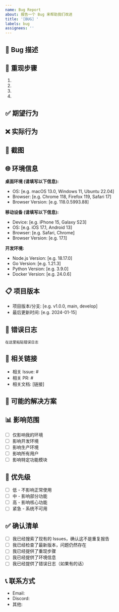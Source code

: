 ```yaml
---
name: Bug Report
about: 报告一个 Bug 来帮助我们改进
title: '[BUG] '
labels: bug
assignees: ''
---
```


## 🐛 Bug 描述
<!-- 清晰简洁地描述这个 Bug -->

## 🔄 重现步骤
<!-- 重现此 Bug 的步骤 -->
1. 
2. 
3. 
4. 

## ✅ 期望行为
<!-- 描述您期望发生的行为 -->

## ❌ 实际行为
<!-- 描述实际发生的行为 -->

## 📸 截图
<!-- 如果适用，请添加截图来帮助解释问题 -->

## 🌐 环境信息
**桌面环境 (请填写以下信息):**
- OS: [e.g. macOS 13.0, Windows 11, Ubuntu 22.04]
- Browser: [e.g. Chrome 118, Firefox 119, Safari 17]
- Browser Version: [e.g. 118.0.5993.88]

**移动设备 (请填写以下信息):**
- Device: [e.g. iPhone 15, Galaxy S23]
- OS: [e.g. iOS 17.1, Android 13]
- Browser: [e.g. Safari, Chrome]
- Browser Version: [e.g. 17.1]

**开发环境:**
- Node.js Version: [e.g. 18.17.0]
- Go Version: [e.g. 1.21.3]
- Python Version: [e.g. 3.9.0]
- Docker Version: [e.g. 24.0.6]

## 📋 项目版本
- 项目版本/分支: [e.g. v1.0.0, main, develop]
- 最后更新时间: [e.g. 2024-01-15]

## 📝 错误日志
<!-- 请提供相关的错误日志、控制台输出或堆栈跟踪 -->
```
在这里粘贴错误日志
```

## 🔗 相关链接
<!-- 链接到相关的 Issue、PR 或文档 -->
- 相关 Issue: #
- 相关 PR: #
- 相关文档: [链接]

## 🤔 可能的解决方案
<!-- 如果您有任何想法，请描述可能的解决方案 -->

## 📊 影响范围
- [ ] 仅影响我的环境
- [ ] 影响开发环境
- [ ] 影响生产环境
- [ ] 影响所有用户
- [ ] 影响特定功能模块

## 🚨 优先级
- [ ] 低 - 不影响正常使用
- [ ] 中 - 影响部分功能
- [ ] 高 - 影响核心功能
- [ ] 紧急 - 系统不可用

## ✅ 确认清单
- [ ] 我已经搜索了现有的 Issues，确认这不是重复报告
- [ ] 我已经检查了最新版本，问题仍然存在
- [ ] 我已经提供了重现步骤
- [ ] 我已经提供了环境信息
- [ ] 我已经提供了错误日志（如果有的话）

## 📞 联系方式
<!-- 如果需要进一步沟通，请提供联系方式（可选） -->
- Email: 
- Discord: 
- 其他: 